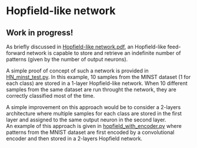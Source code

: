 # Hopfield-like network

## Work in progress!

As briefly discussed in [Hopfield-like network.pdf](./Hopfield-like%20network.pdf), 
an Hopfield-like feed-forward network is capable to store and retrieve an 
indefinite number of patterns (given by the number of output neurons).

A simple proof of concept of such a network is provided in [HN_minst_test.py](./HN_minst_test.py).
In this example, 10 samples from the MINST dataset (1 for each class) are stored in a 1-layer Hopfield-like network.
When 10 different samples from the same dataset are run throught the network, they are correctly classified most of the time.

A simple improvement on this approach would be to consider a 2-layers architecture where multiple samples for each class are stored in the first layer and assigned to the same output neuron in the second layer.   
An example of this approach is given in [hopfield_with_encoder.py](./tests/hopfield_with_encoder.py) where patterns from the MNIST dataset are first encoded by a convolutional encoder and then stored in a 2-layers Hopfield network.
